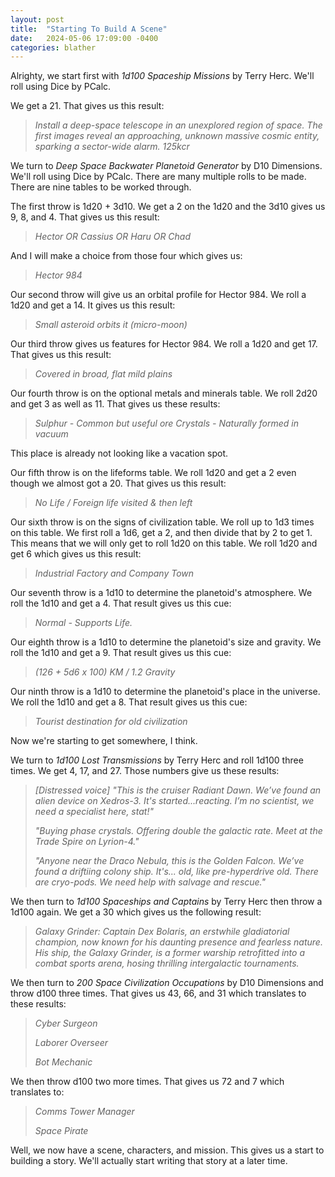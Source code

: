 ```yaml
---
layout: post
title:  "Starting To Build A Scene"
date:   2024-05-06 17:09:00 -0400
categories: blather
---
```

Alrighty, we start first with *1d100 Spaceship Missions* by Terry Herc.  We'll roll using Dice by PCalc.

We get a 21.  That gives us this result:

>
>*Install a deep-space telescope in an unexplored region of space. The first images reveal an approaching, unknown massive
cosmic entity, sparking a sector-wide alarm. 125kcr*  
>

We turn to *Deep Space Backwater Planetoid Generator* by D10 Dimensions.  We'll roll using Dice by PCalc.  There are many multiple rolls to be made.  There are nine tables to be worked through.

The first throw is 1d20 + 3d10.  We get a 2 on the 1d20 and the 3d10 gives us 9, 8, and 4.  That gives us this result:

>
>*Hector OR Cassius OR Haru OR Chad*
>

And I will make a choice from those four which gives us:

>
>*Hector 984*
>

Our second throw will give us an orbital profile for Hector 984.  We roll a 1d20 and get a 14.  It gives us this result:

>
>*Small asteroid orbits it (micro-moon)*
>

Our third throw gives us features for Hector 984.  We roll a 1d20 and get 17.  That gives us this result:

>
>*Covered in broad, flat mild plains*
>

Our fourth throw is on the optional metals and minerals table.  We roll 2d20 and get 3 as well as 11.  That gives us these results:

>
>*Sulphur - Common but useful ore*
>*Crystals - Naturally formed in vacuum*
>

This place is already not looking like a vacation spot.

Our fifth throw is on the lifeforms table.  We roll 1d20 and get a 2 even though we almost got a 20.  That gives us this result:

>
>*No Life / Foreign life visited & then left*
>

Our sixth throw is on the signs of civilization table.  We roll up to 1d3 times on this table.  We first roll a 1d6, get a 2, and then divide that by 2 to get 1.  This means that we will only get to roll 1d20 on this table.  We roll 1d20 and get 6 which gives us this result:

>
>*Industrial Factory and Company Town*
>

Our seventh throw is a 1d10 to determine the planetoid's atmosphere.  We roll the 1d10 and get a 4.  That result gives us this cue:

>
>*Normal - Supports Life.*
>

Our eighth throw is a 1d10 to determine the planetoid's size and gravity.  We roll the 1d10 and get a 9.  That result gives us this cue:

>
>*(126 + 5d6 x 100) KM / 1.2 Gravity*
>

Our ninth throw is a 1d10 to determine the planetoid's place in the universe.  We roll the 1d10 and get a 8.  That result gives us this cue:

>
>*Tourist destination for old civilization*
>

Now we're starting to get somewhere, I think.

We turn to *1d100 Lost Transmissions* by Terry Herc and roll 1d100 three times.  We get 4, 17, and 27.  Those numbers give us these results:

>
>*[Distressed voice] "This is the cruiser Radiant Dawn. We’ve found an alien device on Xedros-3. It's started...reacting. I’m no
scientist, we need a specialist here, stat!"*
>
>*"Buying phase crystals. Offering double the galactic rate. Meet at the Trade Spire on Lyrion-4."*
>
>*"Anyone near the Draco Nebula, this is the Golden Falcon. We’ve found a driftiing colony ship. It's... old, like pre-hyperdrive
old. There are cryo-pods. We need help with salvage and rescue."*
>

We then turn to *1d100 Spaceships and Captains* by Terry Herc then throw a 1d100 again.  We get a 30 which gives us the following result:

>
>*Galaxy Grinder: Captain Dex Bolaris, an erstwhile gladiatorial champion, now known for his daunting presence and fearless nature. His ship, the Galaxy Grinder, is a former warship retrofitted into a combat sports arena, hosing thrilling intergalactic tournaments.*
>

We then turn to *200 Space Civilization Occupations* by D10 Dimensions and throw d100 three times.  That gives us 43, 66, and 31 which translates to these results:

>
>*Cyber Surgeon*
>
>*Laborer Overseer*
>
>*Bot Mechanic*
>

We then throw d100 two more times.  That gives us 72 and 7 which translates to:

>
>*Comms Tower Manager*
>
>*Space Pirate*
>

Well, we now have a scene, characters, and mission.  This gives us a start to building a story.  We'll actually start writing that story at a later time.
